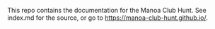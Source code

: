 This repo contains the documentation for the Manoa Club Hunt. See index.md for the source, or go to https://manoa-club-hunt.github.io/.
